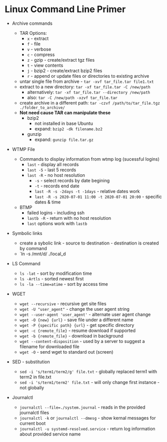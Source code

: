 # Linux Command Line Primer #

- Archive commands
  - TAR Options:
    - `x` - extract
    - `f` - file
    - `v` - verbose
    - `c` - compress
    - `z` - gzip - create/extract tgz files
    - `t` - view contents
    - `j` - bzip2 - create/extract bzip2 files
    - `r` - append or update files or directories to existing archive
  - untar single file from archive - `tar -xvf tar_file.tar file1.txt`
  - extract to a new directory: `tar -xf tar_file.tar -C /new/path`
    - alternatively: `tar -xf tar_file.tar --directory /new/path`
    - also: `tar -C /new/path -xzvf tar_file.tar`
  - create archive in a different path: `tar -czvf /path/to/tar_file.tgz ./folder_to_archive/`
  - **Not need cause TAR can manipulate these**
    - bzip2
      - not installed in base Ubuntu
      - expand: `bzip2 -dk filename.bz2`
    - gunzip
      - expand: `gunzip file.tar.gz`  

- WTMP File
  - Commands to display information from wtmp log (sucessful logins)
    - `last` - display all records
    - `last -5` - last 5 records
    - `last -R` - no host resolution
      - `-s` - select records by date begining
      - `-t` - records end date
      - `last -R -s -2days -t -1days` - relative dates work
      - `last -R -s 2020-07-01 11:00 -t 2020-07-01 20:00` - specific dates & time
  - BTMP
    - failed logins - including ssh
    - `lastb -R` - return with no host resolution
    - `last` options work with `lastb`

- Symbolic links
  - create a sybolic link - source to destination - destination is created by command
  - `ln -s /mnt/d/ ./local_d  
  
- LS Command
  - `ls -lat` - sort by modification time
  - `ls -Artls` - sorted newest first
  - `ls -la --time=atime` - sort by access time

- WGET
  - `wget --recursive` - recursive get site files
  - `wget -U "user_agent"` - change the user agent string
  - `wget --user-agent 'user_agent'` - alternate user agent change
  - `wget -O {new} {url}` - save file under a different name
  - `wget -P {specific path} {url}` - get specific directory
  - `wget -c {remote_file}` - resume download if supported
  - `wget -b {remote_file}` - download in background
  - `wget --content-disposition` - used by a server to suggest a filename for downloaded file
  - `wget -O` - send wget to standard out (screen)

- SED - substitution
  - `sed -i 's/term1/term2/g' file.txt` - globally replaced term1 with term2 in file.txt
  - `sed -i 's/term1/term2' file.txt` - will only change first instance - not globally

- Journalctl
  - `journalctl --file=./system.journal` - reads in the provided journalctl files
  - `journalctl -k` or `journalctl --dmesg` - show kernal messages for current boot
  - `journalctl -u systemd-resolved.service` - return log information about provided service name

